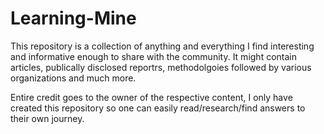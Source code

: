 # Learning-Mine

This repository is a collection of anything and everything I find interesting and informative enough to share with the community. It might contain articles, publically disclosed reportrs, methodolgoies followed by various organizations and much more. 

Entire credit goes to the owner of the respective content, I only have created this repository so one can easily read/research/find answers to their own journey. 
